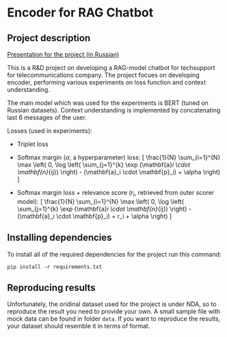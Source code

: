 # Encoder for RAG Chatbot
## Project description

[Presentation for the project (in Russian)](https://drive.google.com/file/d/1wwlGdvPL2OwPJ7blrKwunxKaeXRsrx_6/view?usp=sharing)

This is a R&D project on developing a RAG-model chatbot for techsupport for telecommunications company. The project focues on developing encoder, performing various experiments on loss function and context understanding.

The main model which was used for the experiments is BERT (tuned on Russian datasets). Context understanding is implemented by concatenating last 6 messages of the user.

Losses (used in experiments):

- Triplet loss

- Softmax margin ($\alpha$, a hyperparameter) loss:
  \[
  \frac{1}{N} \sum_{i=1}^{N} \max \left( 0, \log \left( \sum_{j=1}^{k} \exp (\mathbf{a}_i \cdot \mathbf{n}_{ij}) \right) - (\mathbf{a}_i \cdot \mathbf{p}_i) + \alpha \right)
  \]

- Softmax margin loss + relevance score ($r_i$, retrieved from outer scorer model):
  \[
  \frac{1}{N} \sum_{i=1}^{N} \max \left( 0, \log \left( \sum_{j=1}^{k} \exp (\mathbf{a}_i \cdot \mathbf{n}_{ij}) \right) - (\mathbf{a}_i \cdot \mathbf{p}_i) + r_i + \alpha \right)
  \]


## Installing dependencies 

To install all of the required dependencies for the project run this command:

```
pip install -r requirements.txt
```

## Reproducing results

Unfortunately, the oridinal dataset used for the project is under NDA, so to reproduce the result you need to provide your own. A small sample file with mock data can be found in folder `data`. If you want to reproduce the results, your dataset should resemble it in terms of format.
